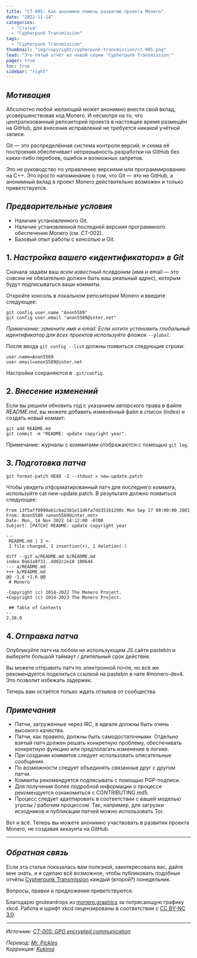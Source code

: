 ```yaml
---
title: "CT-005: Как анонимно помочь развитию проекта Monero"
date: "2022-11-14"
categories:
  - "Статьи"
  - "Cypherpunk Transmission"
tags:
  - "Cypherpunk Transmission"
thumbnail: "img/copyright/cypherpunk-transmission/ct-005.png"
lead: "Это пятый отчёт из новой серии 'Cypherpunk Transmission'"
pager: true
toc: true
sidebar: "right"
---
```


## _Мотивация_

Абсолютно любой желающий может анонимно внести свой вклад, усовершенствовав код Monero. И несмотря на то, что централизованный репозиторий проекта в настоящее время размещён на GitHub, для внесения исправлений не требуется никакой учётной записи.

Git — это распределённая система контроля версий, и схема её построения обеспечивает непрерывность разработки на GitHub без каких-либо перебоев, ошибок и возможных запретов.

Это не руководство по управлению версиями или программированию на C++. Это просто напоминание о том, что Git — это не GitHub, а анонимный вклад в проект Monero действительно возможен и только приветствуется.

## _Предварительные условия_

- Наличие установленного Git.
- Наличие установленной последней версиия программного обеспечения Monero (см. CT-002).
- Базовый опыт работы с консолью и Git.

## 1. _Настройка вашего «идентификатора» в Git_

Сначала задаём ваш _всем известный псевдоним_ (имя и email — это совсем не обязательно должен быть ваш реальный адрес), которым будут подписываться ваши коммиты.

Откройте консоль в локальном репозитории Monero и введите следующее:

```
git config user.name "Anon5589"
git config user.email "anon5589@inter.net"
```

_Примечание: замените имя и email. Если хотите установить глобальный идентификатор для всех проектов используйте флажок `--global`_.

После ввода `git config --list` должны появиться следующие строки:

```
user.name=Anon5589
user.email=anon5589@inter.net
```

Настройки сохраняются в `.git/config`.

## 2. _Внесение изменений_

Если вы решили обновить год с указанием авторского права в файле _README.md_, вы можете добавить изменённый файл в список (index) и создать новый коммит:

```
git add README.md
git commit -m "README: update copyright year".
```

Примечание: журналы с коммитами отображаются с помощью `git log`.

## 3. _Подготовка патча_

```
git format-patch HEAD -1 --stdout > new-update.patch
```

Чтобы увидеть отформатированный патч для последнего коммита, используйте cat new-update.patch. В результате должно появиться следующее:

```
From 13f5aff0990a61cba2381e11d6fa7dd351b1290c Mon Sep 17 00:00:00 2001
From: Anon5589 <anon5589@inter.net>
Date: Mon, 14 Nov 2022 14:12:00 -0700
Subject: [PATCH] README: update copyright year

---
 README.md | 2 +-
 1 file changed, 1 insertion(+), 1 deletion(-)

diff --git a/README.md b/README.md
index 0ab1a8f31..dd02c2e10 100644
--- a/README.md
+++ b/README.md
@@ -1,6 +1,6 @@
 # Monero

-Copyright (c) 2014-2022 The Monero Project.
+Copyright (c) 2014-2023 The Monero Project.

 ## Table of Contents
--
2.38.0
```

## 4. _Отправка патча_

Опубликуйте патч на любом не использующем JS сайте pastebin и выберите большой таймаут / длительный срок действия.

Вы можете отправить патч по электронной почте, но всё же рекомендуется поделиться ссылкой на pastebin в чате #monero-dev4. Это позволит избежать задержек.

Теперь вам остаётся только ждать отзывов от сообщества.

## _Примечания_

- Патчи, загруженные через IRC, в идеале должны быть очень высокого качества.
- Патчи, как правило, должны быть самодостаточными. Отдельно взятый патч должен решать конкретную проблему, обеспечивать конкретную функцию или предполагать изменение в логике.
- При создании коммитов следует использовать описательные сообщения.
- По возможности следует объединять связанные друг с другом патчи.
- Коммиты рекомендуется подписывать с помощью PGP-подписи.
- Для получения более подробной информации о процессе рекомендуется ознакомиться с CONTRIBUTING.md5.
- Процесс следует адаптировать в соответствии с вашей моделью угрозы / рабочим процессом. Так, например, для загрузки исходников и публикации патчей можно использовать Tor.

Вот и всё. Теперь вы можете анонимно участвовать в развитии проекта Monero, не создавая аккаунта на GitHub.

---

## _Обратная связь_

Если эта статья показалась вам полезной, заинтересовала вас, дайте мне знать, и я сделаю всё возможное, чтобы публиковать подобные отчёты [Cypherpunk Transmission](https://monero.observer/tag/CT/) каждый (второй?) понедельник.

Вопросы, правки и предложения приветствуются.

Благодарю gnuteardrops из [monero.graphics](https://monero.graphics/) за потрясающую графику xkcd. Работа и шрифт xkcd лицензированы в соответствии с [CC BY-NC 3.0](https://github.com/ipython/xkcd-font/blob/master/LICENSE).

---

_Источник: [CT-005: GPG encrypted communication](https://monero.observer/cypherpunk-transmission-004-gpg-encrypted-communication/)_

_Перевод: [Mr. Pickles](https://t.me/v1docq47)_  
_Коррекция: [Kukima](https://t.me/Kukima)_
